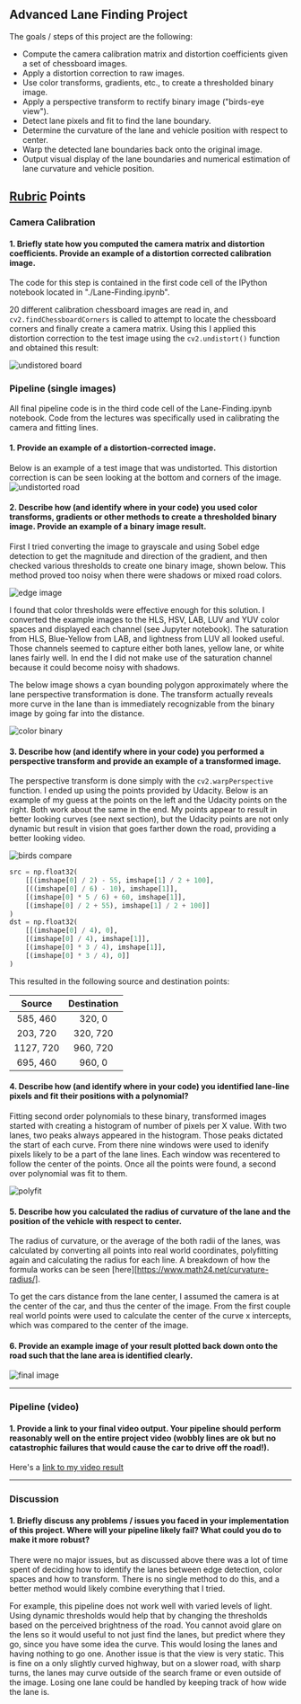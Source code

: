 ## **Advanced Lane Finding Project**

The goals / steps of this project are the following:

* Compute the camera calibration matrix and distortion coefficients given a set of chessboard images.
* Apply a distortion correction to raw images.
* Use color transforms, gradients, etc., to create a thresholded binary image.
* Apply a perspective transform to rectify binary image ("birds-eye view").
* Detect lane pixels and fit to find the lane boundary.
* Determine the curvature of the lane and vehicle position with respect to center.
* Warp the detected lane boundaries back onto the original image.
* Output visual display of the lane boundaries and numerical estimation of lane curvature and vehicle position.

[//]: # "Image References"

[undist]: ./img/undist.png "Undistorted"
[undist_road]: ./img/undist_road.png "Road Transformed"
[edges]: ./img/edges.png "Edges"
[binary]: ./img/binary.png "Binary"
[polyfit]: ./img/polyfit.png "Fit"
[bird_compare]: ./img/birds_compare.png "Bird"
[final]: ./img/final.png "Final"
[video]: ./project_video_output.mp4 "Video"

## [Rubric](https://review.udacity.com/#!/rubrics/571/view) Points

### Camera Calibration

#### 1. Briefly state how you computed the camera matrix and distortion coefficients. Provide an example of a distortion corrected calibration image.

The code for this step is contained in the first code cell of the IPython notebook located in "./Lane-Finding.ipynb".

20 different calibration chessboard images are read in, and `cv2.findChessboardCorners` is called to attempt to locate the chessboard corners and finally create a camera matrix. Using this I applied this distortion correction to the test image using the `cv2.undistort()` function and obtained this result: 

![undistored board][undist]

### Pipeline (single images)

All final pipeline code is in the third code cell of the Lane-Finding.ipynb notebook. Code from the lectures was specifically used in calibrating the camera and fitting lines.

#### 1. Provide an example of a distortion-corrected image.

Below is an example of a test image that was undistorted. This distortion correction is can be seen looking at the bottom and corners of the image.
![undistorted road][undist_road]

#### 2. Describe how (and identify where in your code) you used color transforms, gradients or other methods to create a thresholded binary image.  Provide an example of a binary image result.

First I tried converting the image to grayscale and using Sobel edge detection to get the magnitude and direction of the gradient, and then checked various thresholds to create one binary image, shown below. This method proved too noisy when there were shadows or mixed road colors.

![edge image][edges]

I found that color thresholds were effective enough for this solution. I converted the example images to the HLS, HSV, LAB, LUV and YUV color spaces and displayed each channel (see Jupyter notebook). The saturation from HLS, Blue-Yellow from LAB, and lightness from LUV all looked useful. Those channels seemed to capture either both lanes, yellow lane, or white lanes fairly well. In end the I did not make use of the saturation channel because it could become noisy with shadows.

The below image shows a cyan bounding polygon approximately where the lane perspective transformation is done. The transform actually reveals more curve in the lane than is immediately recognizable from the binary image by going far into the distance.

![color binary][binary]

#### 3. Describe how (and identify where in your code) you performed a perspective transform and provide an example of a transformed image.

The perspective transform is done simply with the `cv2.warpPerspective` function. I ended up using the points provided by Udacity. Below is an example of my guess at the points on the left and the Udacity points on the right. Both work about the same in the end. My points appear to result in better looking curves (see next section), but the Udacity points are not only dynamic but result in vision that goes farther down the road, providing a better looking video.

![birds compare][bird_compare]

```python
src = np.float32(
    [[(imshape[0] / 2) - 55, imshape[1] / 2 + 100],
    [((imshape[0] / 6) - 10), imshape[1]],
    [(imshape[0] * 5 / 6) + 60, imshape[1]],
    [(imshape[0] / 2 + 55), imshape[1] / 2 + 100]]
)
dst = np.float32(
    [[(imshape[0] / 4), 0],
    [(imshape[0] / 4), imshape[1]],
    [(imshape[0] * 3 / 4), imshape[1]],
    [(imshape[0] * 3 / 4), 0]]
)
```

This resulted in the following source and destination points:

| Source        | Destination   |
|:-------------:|:-------------:|
| 585, 460      | 320, 0        |
| 203, 720      | 320, 720      |
| 1127, 720     | 960, 720      |
| 695, 460      | 960, 0        |

#### 4. Describe how (and identify where in your code) you identified lane-line pixels and fit their positions with a polynomial?

Fitting second order polynomials to these binary, transformed images started with creating a histogram of number of pixels per X value. With two lanes, two peaks always appeared in the histogram. Those peaks dictated the start of each curve. From there nine windows were used to idenify pixels likely to be a part of the lane lines. Each window was recentered to follow the center of the points. Once all the points were found, a second over polynomial was fit to them. 

![polyfit][polyfit]

#### 5. Describe how you calculated the radius of curvature of the lane and the position of the vehicle with respect to center.

The radius of curvature, or the average of the both radii of the lanes, was calculated by converting all points into real world coordinates, polyfitting again and calculating the radius for each line. A breakdown of how the formula works can be seen [here][https://www.math24.net/curvature-radius/].

To get the cars distance from the lane center, I assumed the camera is at the center of the car, and thus the center of the image. From the first couple real world points were used to calculate the center of the curve x intercepts, which was compared to the center of the image.

#### 6. Provide an example image of your result plotted back down onto the road such that the lane area is identified clearly.

![final image][final]

---

### Pipeline (video)

#### 1. Provide a link to your final video output.  Your pipeline should perform reasonably well on the entire project video (wobbly lines are ok but no catastrophic failures that would cause the car to drive off the road!).

Here's a [link to my video result](./project_video_output.mp4)

---

### Discussion

#### 1. Briefly discuss any problems / issues you faced in your implementation of this project.  Where will your pipeline likely fail?  What could you do to make it more robust?

There were no major issues, but as discussed above there was a lot of time spent of deciding how to identify the lanes between edge detection, color spaces and how to transform. There is no single method to do this, and a better method would likely combine everything that I tried.

For example, this pipeline does not work well with varied levels of light. Using dynamic thresholds would help that by changing the thresholds based on the perceived brightness of the road. You cannot avoid glare on the lens so it would useful to not just find the lanes, but predict where they go, since you have some idea the curve. This would losing the lanes and having nothing to go one. Another issue is that the view is very static. This is fine on a only slightly curved highway, but on a slower road, with sharp turns, the lanes may curve outside of the search frame or even outside of the image. Losing one lane could be handled by keeping track of how wide the lane is.